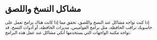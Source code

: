 # مشاكل النسخ واللصق

إذا كنت تواجه مشاكل عند النسخ واللصق، تحقق مما إذا كانت هناك برامج تعمل على حاسوبك
تراقب الحافظة، مثل برامج القواميس، مديرات الحافظة، أو أدوات النسخ. قد تواجه مكتبة الواجهات
التي يستخدمها أنكي مشاكل عند عمل هذه البرامج.
